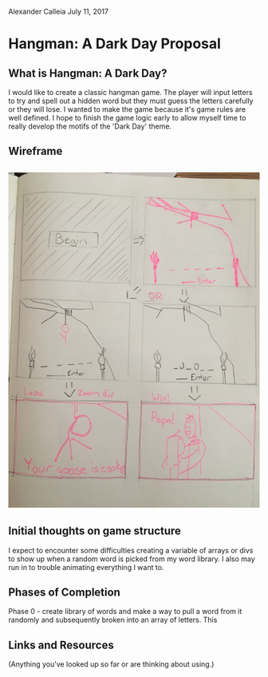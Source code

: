  Alexander Calleia July 11, 2017

# Hangman: A Dark Day Proposal

## What is Hangman: A Dark Day?

I would like to create a classic hangman game. The player will input letters to try and spell out a hidden word but they must guess the letters carefully or they will lose. I wanted to make the game because it's game rules are well defined. I hope to finish the game logic early to allow myself time to really develop the motifs of the 'Dark Day' theme.  

## Wireframe

## <img src="images/IMG_3537.JPG">

## Initial thoughts on game structure

I expect to encounter some difficulties creating a variable of arrays or divs to show up when a random word is picked from my word library. I also may run in to trouble animating everything I want to.

## Phases of Completion

Phase 0 - create library of words and make a way to pull a word from it randomly and subsequently broken into an array of letters. This 

## Links and Resources

(Anything you've looked up so far or are thinking about using.)
